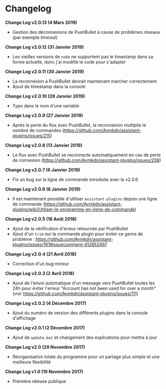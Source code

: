 # Changelog

**Change Log v2.0.13 (4 Mars 2019)**

  - Gestion des déconnexions de PushBullet à cause de problèmes réseaux (par exemple *timeout*)

**Change Log v2.0.12 (31 Janvier 2019)**

  - Les vieilles versions de `node` ne supportent pas le timestamp dans sa forme actuelle, donc j'ai modifié le code pour s'adapter

**Change Log v2.0.11 (30 Janvier 2019)**

  - La reconnexion à PushBullet devrait maintenant marcher correctement
  - Ajout de timestamp dans la console

**Change Log v2.0.10 (28 Janvier 2019)**

  - Typo dans le nom d'une variable

**Change Log v2.0.9 (27 Janvier 2019)**

  - Après la perte du flux avec PushBullet, la reconnexion multiplie le nombre de commandes (https://github.com/Aymkdn/assistant-plugins/issues/215)

**Change Log v2.0.8 (13 Janvier 2019)**

  - Le flux avec PushBullet se reconnecte automatiquement en cas de perte de connexion (https://github.com/Aymkdn/assistant-plugins/issues/208)

**Change Log v2.0.7 (6 Janvier 2019)**

  - Fix un bug sur la ligne de commande introduite avec la v2.0.6

**Change Log v2.0.6 (6 Janvier 2019)**

  - Il est maintenant possible d'utiliser `assistant-plugins` depuis une ligne de commande (https://github.com/Aymkdn/assistant-plugins/wiki/Utiliser-le-programme-en-ligne-de-commande)

**Change Log v2.0.5 (18 Août 2018)**

  - Ajout de la vérification d'erreur retournée par PushBullet
  - Ajout d'un `trim` sur la commande plugin pour éviter ce genre de problème : https://github.com/Aymkdn/assistant-plugins/issues/161#issuecomment-412852497

**Change Log v2.0.4 (21 Avril 2018)**

  - Correction d'un bug mineur

**Change Log v2.0.3 (2 Avril 2018)**

  - Ajout de l'envoi automatique d'un message vers PushBullet toutes les 24h pour éviter l'erreur "Account has not been used for over a month" (voir https://github.com/Aymkdn/assistant-plugins/issues/111)

**Change Log v2.0.2 (4 Décembre 2017)**

  - Ajout du numéro de version des différents plugins dans la console d'affichage

**Change Log v2.0.1 (2 Décembre 2017)**

  - Ajout de `update.bat` et changement des explications pour mettre à jour

**Change Log v2.0 (29 Novembre 2017)**

  - Réorganisation totale du programme pour un partage plus simple et une meilleure flexibilité

**Change Log v1.0 (19 Novembre 2017)**

  - Première release publique
